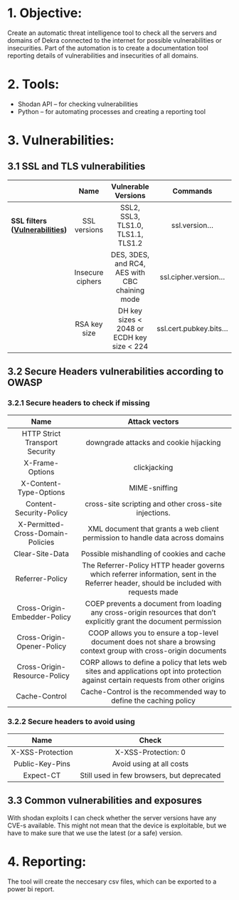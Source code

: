 # 1. Objective:
Create an automatic threat intelligence tool to check all the servers and domains of Dekra connected to the internet for possible vulnerabilities or insecurities. Part of the automation is to create a documentation tool reporting details of vulnerabilities and insecurities of all domains. 
# 2. Tools:
- Shodan API – for checking vulnerabilities 
- Python – for automating processes and creating a reporting tool
# 3. Vulnerabilities:
## 3.1 SSL and TLS vulnerabilities  

||**Name**|**Vulnerable Versions**|**Commands**|
| :- | :-: | :-: | :-: |
|**SSL filters ([Vulnerabilities](https://pleasantpasswords.com/info/pleasant-password-server/f-best-practices/secure-and-harden-your-server-environment/encryption-protocols-and-ciphers))**|SSL versions|SSL2, SSL3, TLS1.0, TLS1.1, TLS1.2|ssl.version…|
||Insecure ciphers|DES, 3DES, and RC4, AES with CBC chaining mode|ssl.cipher.version…|
||RSA key size|DH key sizes < 2048 or ECDH key size < 224|ssl.cert.pubkey.bits…|
## 3.2 Secure Headers vulnerabilities according to OWASP 
### 3.2.1 Secure headers to check if missing

|**Name**|**Attack vectors**|
| :-: | :-: |
|HTTP Strict Transport Security|downgrade attacks and cookie hijacking|
|X-Frame-Options|clickjacking|
|X-Content-Type-Options|MIME-sniffing|
|Content-Security-Policy|cross-site scripting and other cross-site injections.|
|X-Permitted-Cross-Domain-Policies|XML document that grants a web client permission to handle data across domains|
|Clear-Site-Data|Possible mishandling of cookies and cache|
|Referrer-Policy|The Referrer-Policy HTTP header governs which referrer information, sent in the Referrer header, should be included with requests made|
|Cross-Origin-Embedder-Policy|COEP prevents a document from loading any cross-origin resources that don’t explicitly grant the document permission|
|Cross-Origin-Opener-Policy|COOP allows you to ensure a top-level document does not share a browsing context group with cross-origin documents|
|Cross-Origin-Resource-Policy|CORP allows to define a policy that lets web sites and applications opt into protection against certain requests from other origins|
|Cache-Control|Cache-Control is the recommended way to define the caching policy|
### 3.2.2 Secure headers to avoid using

|**Name**|**Check**|
| :-: | :-: |
|X-XSS-Protection|X-XSS-Protection: 0|
|Public-Key-Pins|Avoid using at all costs|
|Expect-CT|Still used in few browsers, but deprecated |
## 3.3 Common vulnerabilities and exposures
With shodan exploits I can check whether the server versions have any CVE-s available. This might not mean that the device is exploitable, but we have to make sure that we use the latest (or a safe) version.
# 4. Reporting:

The tool will create the neccesary csv files, which can be exported to a power bi report.


